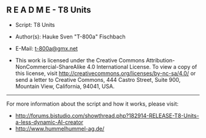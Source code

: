 ## R E A D M E - T8 Units

- Script: T8 Units
- Author(s): Hauke Sven "T-800a" Fischbach
- E-Mail: t-800a@gmx.net

- This work is licensed under the Creative Commons Attribution-NonCommercial-ShareAlike 4.0 International License.
To view a copy of this license, visit http://creativecommons.org/licenses/by-nc-sa/4.0/ or send a letter to
Creative Commons, 444 Castro Street, Suite 900, Mountain View, California, 94041, USA.


___


For more information about the script and how it works, please visit:

- http://forums.bistudio.com/showthread.php?182914-RELEASE-T8-Units-a-less-dynamic-AI-creator
- http://www.hummelhummel-ag.de/